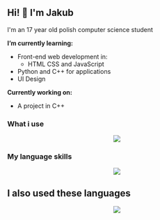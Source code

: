 ## Hi! 👋  I'm Jakub
I'm an 17 year old polish computer science student


**I’m currently learning:** 
- Front-end web development in:
  - HTML CSS and JavaScript
- Python and C++ for applications
- UI Design 

**Currently working on:**
- A project in C++

### What i use
<p align="center">
  <a href="https://skillicons.dev">
    <img src="https://skillicons.dev/icons?i=arduino,raspberrypi,blender,atom,discord,bots,git,github,godot,gtk,unreal,unity,visualstudio,vscode," />
  </a>
</p>

### My language skills
<p align="center">
  <a href="https://skillicons.dev">
    <img src="https://skillicons.dev/icons?i=cpp,cmake,css,html,js,py" />
  </a>
</p>

## I also used these languages
<p align="center">
  <a href="https://skillicons.dev">
    <img src="https://skillicons.dev/icons?i=lua,mysql,powershell,php,linux,wordpress" />
  </a>
</p>
